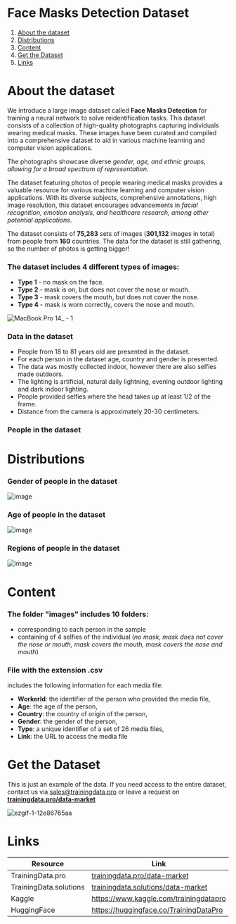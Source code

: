 # Face Masks Detection Dataset
1. [ About the dataset ](#about)
2. [ Distributions ](#dist)
3. [ Content ](#cont)
4. [ Get the Dataset ](#getdat)
5. [ Links ](#link)

<a name="about"></a>
# About the dataset
We introduce a large image dataset called **Face Masks Detection** for training a neural network to solve reidentification tasks. This dataset consists of a collection of high-quality photographs capturing individuals wearing medical masks. These images have been curated and compiled into a comprehensive dataset to aid in various machine learning and computer vision applications. 

The photographs showcase diverse *gender, age, and ethnic groups, allowing for a broad spectrum of representation.*

The dataset featuring photos of people wearing medical masks provides a valuable resource for various machine learning and computer vision applications. With its diverse subjects, comprehensive annotations, high image resolution, this dataset encourages advancements in *facial recognition, emotion analysis, and healthcare research, among other potential applications*.

The dataset consists of **75,283** sets of images (**301,132** images in total) from people from **160** countries. The data for the dataset is still gathering, so the number of photos is getting bigger!

### The dataset includes 4 different types of images:
- **Type 1** - no mask on the face.
- **Type 2** - mask is on, but does not cover the nose or mouth.
- **Type 3** - mask covers the mouth, but does not cover the nose.
- **Type 4** - mask is worn correctly, covers the nose and mouth.

![MacBook Pro 14_ - 1](https://github.com/Trainingdata-datamarket/Portrait-26-Photos/assets/113421352/5de2ec5f-6915-41b4-a9fc-d2166d8e218e)

### Data in the dataset
- People from 18 to 81 years old are presented in the dataset.
- For each person in the dataset age, country and gender is presented.
- The data was mostly collected indoor, however there are also selfies made outdoors.
- The lighting is artificial, natural daily lightning, evening outdoor lighting and dark indoor lighting.
- People provided selfies where the head takes up at least 1/2 of the frame.
- Distance from the camera is approximately 20-30 centimeters.

### People in the dataset


<a name="dist"></a>
# Distributions

### Gender of people in the dataset

![image](https://github.com/Trainingdata-datamarket/Face-Masks-Detection/assets/113421352/faee1aca-5bc9-4ff3-855b-127c5abe46b4)

### Age of people in the dataset

![image](https://github.com/Trainingdata-datamarket/Face-Masks-Detection/assets/113421352/b815c775-29df-45df-94b1-9ea3a15a81e7)

### Regions of people in the dataset

![image](https://github.com/Trainingdata-datamarket/Face-Masks-Detection/assets/113421352/f2f7532f-3d2e-412a-b46b-b45615107878)

<a name="cont"></a>

# Content
### The folder **"images"** includes 10 folders:
- corresponding to each person in the sample
- containing of 4 selfies of the individual (*no mask, mask does not cover the nose or mouth, mask covers the mouth, mask covers the nose and mouth*)

### File with the extension .csv
includes the following information for each media file:
- **WorkerId**: the identifier of the person who provided the media file,
- **Age**: the age of the person,
- **Country**: the country of origin of the person,
- **Gender**: the gender of the person,
- **Type**: a unique identifier of a set of 26 media files,
- **Link**: the URL to access the media file

<a name="getdat"></a>
# Get the Dataset
This is just an example of the data. If you need access to the entire dataset, contact us via [sales@trainingdata.pro](mailto:sales@trainingdata.pro) or leave a request on **[trainingdata.pro/data-market](https://trainingdata.pro/data-market?utm_source=github)**

![ezgif-1-12e86765aa](https://github.com/Trainingdata-datamarket/Face-Masks-Detection/assets/113421352/535cf835-b911-4be9-b9f8-f50b202d8bf7)

<a name="link"></a>
# Links
| Resource | Link |
| --- | --- |
| TrainingData.pro | [trainingdata.pro/data-market](https://trainingdata.pro/data-market?utm_source=github) |
| TrainingData.solutions | [trainingdata.solutions/data-market](https://trainingdata.solutions/data-market?utm_source=github) |
| Kaggle | https://www.kaggle.com/trainingdatapro |
| HuggingFace | https://huggingface.co/TrainingDataPro |
